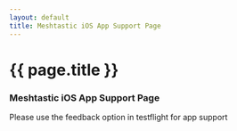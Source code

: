 ```yaml
---
layout: default
title: Meshtastic iOS App Support Page
---
```

<!-- Content Header (Page header) -->
<div class="content-header">
  <div class="container-fluid">
    <div class="row mb-2">
      <div class="col-sm-12">
        <h1 class="m-0 text-dark">
         {{ page.title }}
        </h1>
      </div><!-- /.col -->
    </div><!-- /.row -->
  </div><!-- /.container-fluid -->
</div>
<!-- /.content-header -->
<!-- Main content -->
<div class="content">
  <div class="container-fluid">
    <div class="row">
      <div class="col-lg-12">
        <div class="card">
          <div class="card-header">
            <div class="d-flex justify-content-between">
              <h3 class="card-title">Meshtastic iOS App Support Page</h3>
            </div>
          </div>
          <div class="card-body">
             <p>Please use the feedback option in testflight for app support</p>
         </div>
        </div>
        <!-- /.card -->
      </div>
      <!-- /.col-md-6 -->
    </div>
    <!-- /.row -->
  </div>
  <!-- /.container-fluid -->
</div>
<!-- /.content -->
